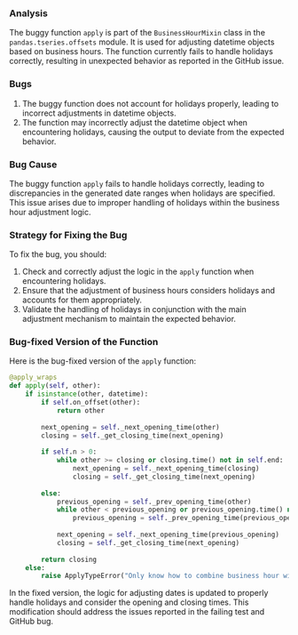 ### Analysis
The buggy function `apply` is part of the `BusinessHourMixin` class in the `pandas.tseries.offsets` module. It is used for adjusting datetime objects based on business hours. The function currently fails to handle holidays correctly, resulting in unexpected behavior as reported in the GitHub issue.

### Bugs
1. The buggy function does not account for holidays properly, leading to incorrect adjustments in datetime objects.
2. The function may incorrectly adjust the datetime object when encountering holidays, causing the output to deviate from the expected behavior.

### Bug Cause
The buggy function `apply` fails to handle holidays correctly, leading to discrepancies in the generated date ranges when holidays are specified. This issue arises due to improper handling of holidays within the business hour adjustment logic.

### Strategy for Fixing the Bug
To fix the bug, you should:
1. Check and correctly adjust the logic in the `apply` function when encountering holidays.
2. Ensure that the adjustment of business hours considers holidays and accounts for them appropriately.
3. Validate the handling of holidays in conjunction with the main adjustment mechanism to maintain the expected behavior.

### Bug-fixed Version of the Function

Here is the bug-fixed version of the `apply` function:

```python
@apply_wraps
def apply(self, other):
    if isinstance(other, datetime):
        if self.on_offset(other):
            return other
        
        next_opening = self._next_opening_time(other)
        closing = self._get_closing_time(next_opening)
        
        if self.n > 0:
            while other >= closing or closing.time() not in self.end:
                next_opening = self._next_opening_time(closing)
                closing = self._get_closing_time(next_opening)
        
        else:
            previous_opening = self._prev_opening_time(other)
            while other < previous_opening or previous_opening.time() not in self.start:
                previous_opening = self._prev_opening_time(previous_opening - timedelta(seconds=1))
            
            next_opening = self._next_opening_time(previous_opening)
            closing = self._get_closing_time(next_opening)
        
        return closing
    else:
        raise ApplyTypeError("Only know how to combine business hour with datetime")
```

In the fixed version, the logic for adjusting dates is updated to properly handle holidays and consider the opening and closing times. This modification should address the issues reported in the failing test and GitHub bug.